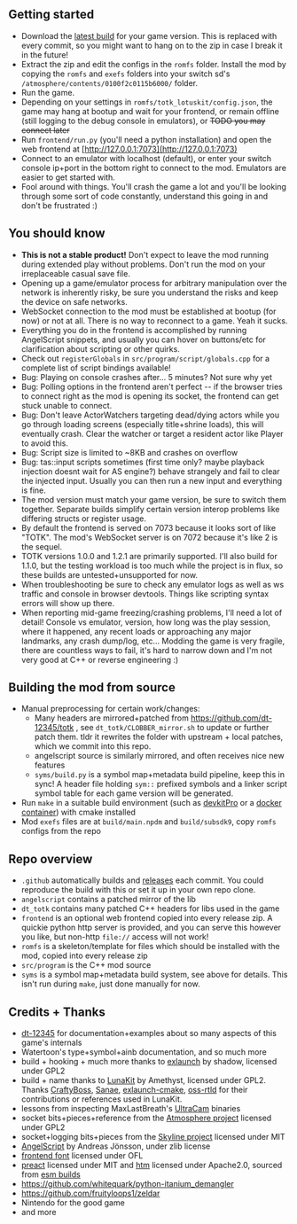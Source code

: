 ## Getting started
- Download the [latest build](https://github.com/aquacluck/totk-lotuskit/releases) for your game version. This is replaced with every commit, so you might want to hang on to the zip in case I break it in the future!
- Extract the zip and edit the configs in the `romfs` folder. Install the mod by copying the `romfs` and `exefs` folders into your switch sd's `/atmosphere/contents/0100f2c0115b6000/` folder.
- Run the game.
- Depending on your settings in `romfs/totk_lotuskit/config.json`, the game may hang at bootup and wait for your frontend, or remain offline (still logging to the debug console in emulators), or ~~TODO you may connect later~~
- Run `frontend/run.py` (you'll need a python installation) and open the web frontend at [http://127.0.0.1:7073](http://127.0.0.1:7073)
- Connect to an emulator with localhost (default), or enter your switch console ip+port in the bottom right to connect to the mod. Emulators are easier to get started with.
- Fool around with things. You'll crash the game a lot and you'll be looking through some sort of code constantly, understand this going in and don't be frustrated :)

## You should know
- **This is not a stable product!** Don't expect to leave the mod running during extended play without problems. Don't run the mod on your irreplaceable casual save file.
- Opening up a game/emulator process for arbitrary manipulation over the network is inherently risky, be sure you understand the risks and keep the device on safe networks.
- WebSocket connection to the mod must be established at bootup (for now) or not at all. There is no way to reconnect to a game. Yeah it sucks.
- Everything you do in the frontend is accomplished by running AngelScript snippets, and usually you can hover on buttons/etc for clarification about scripting or other quirks.
- Check out `registerGlobals` in `src/program/script/globals.cpp` for a complete list of script bindings available!
- Bug: Playing on console crashes after... 5 minutes? Not sure why yet
- Bug: Polling options in the frontend aren't perfect -- if the browser tries to connect right as the mod is opening its socket, the frontend can get stuck unable to connect.
- Bug: Don't leave ActorWatchers targeting dead/dying actors while you go through loading screens (especially title+shrine loads), this will eventually crash. Clear the watcher or target a resident actor like Player to avoid this.
- Bug: Script size is limited to ~8KB and crashes on overflow
- Bug: tas::input scripts sometimes (first time only? maybe playback injection doesnt wait for AS engine?) behave strangely and fail to clear the injected input. Usually you can then run a new input and everything is fine.
- The mod version must match your game version, be sure to switch them together. Separate builds simplify certain version interop problems like differing structs or register usage.
- By default the frontend is served on 7073 because it looks sort of like "TOTK". The mod's WebSocket server is on 7072 because it's like 2 is the sequel.
- TOTK versions 1.0.0 and 1.2.1 are primarily supported. I'll also build for 1.1.0, but the testing workload is too much while the project is in flux, so these builds are untested+unsupported for now.
- When troubleshooting be sure to check any emulator logs as well as ws traffic and console in browser devtools. Things like scripting syntax errors will show up there.
- When reporting mid-game freezing/crashing problems, I'll need a lot of detail! Console vs emulator, version, how long was the play session, where it happened, any recent loads or approaching any major landmarks, any crash dump/log, etc... Modding the game is very fragile, there are countless ways to fail, it's hard to narrow down and I'm not very good at C++ or reverse engineering :)

## Building the mod from source
- Manual preprocessing for certain work/changes:
    - Many headers are mirrored+patched from https://github.com/dt-12345/totk , see `dt_totk/CLOBBER_mirror.sh` to update or further patch them. tldr it rewrites the folder with upstream + local patches, which we commit into this repo.
    - angelscript source is similarly mirrored, and often receives nice new features
    - `syms/build.py` is a symbol map+metadata build pipeline, keep this in sync! A header file holding `sym::` prefixed symbols and a linker script symbol table for each game version will be generated.
- Run `make` in a suitable build environment (such as [devkitPro](https://devkitpro.org/wiki/Getting_Started) or a [docker container](https://hub.docker.com/r/pixelkiri/devkitpro-alpine-switch/)) with cmake installed
- Mod `exefs` files are at `build/main.npdm` and `build/subsdk9`, copy `romfs` configs from the repo

## Repo overview
- `.github` automatically builds and [releases](https://github.com/aquacluck/totk-lotuskit/releases) each commit. You could reproduce the build with this or set it up in your own repo clone.
- `angelscript` contains a patched mirror of the lib
- `dt_totk` contains many patched C++ headers for libs used in the game
- `frontend` is an optional web frontend copied into every release zip. A quickie python http server is provided, and you can serve this however you like, but non-http `file://` access will not work!
- `romfs` is a skeleton/template for files which should be installed with the mod, copied into every release zip
- `src/program` is the C++ mod source
- `syms` is a symbol map+metadata build system, see above for details. This isn't run during `make`, just done manually for now.

## Credits + Thanks
- [dt-12345](https://github.com/dt-12345/) for documentation+examples about so many aspects of this game's internals
- Watertoon's type+symbol+ainb documentation, and so much more
- build + hooking + much more thanks to [exlaunch](https://github.com/shadowninja108/exlaunch) by shadow, licensed under GPL2
- build + name thanks to [LunaKit](https://github.com/Amethyst-szs/smo-lunakit) by Amethyst, licensed under GPL2. Thanks [CraftyBoss](https://github.com/CraftyBoss), [Sanae](https://github.com/Sanae6), [exlaunch-cmake](https://github.com/EngineLessCC/exlaunch-cmake/), [oss-rtld](https://github.com/Thog/oss-rtld) for their contributions or references used in LunaKit.
- lessons from inspecting MaxLastBreath's [UltraCam](https://github.com/MaxLastBreath/TOTK-mods/) binaries
- socket bits+pieces+reference from the [Atmosphere project](https://github.com/Atmosphere-NX/Atmosphere) licensed under GPL2
- socket+logging bits+pieces from the [Skyline project](https://github.com/skyline-dev/skyline) licensed under MIT
- [AngelScript](https://www.angelcode.com/angelscript/) by Andreas Jönsson, under zlib license
- [frontend font](https://github.com/adobe-fonts/source-code-pro) licensed under OFL
- [preact](https://github.com/preactjs/preact) licensed under MIT and [htm](https://github.com/developit/htm) licensed under Apache2.0, sourced from [esm builds](https://esm.sh)
- https://github.com/whitequark/python-itanium_demangler
- https://github.com/fruityloops1/zeldar
- Nintendo for the good game
- and more

